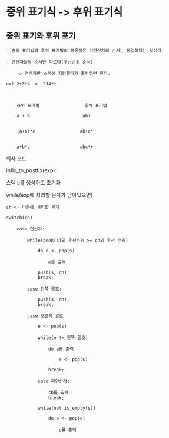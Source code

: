 # 중위 표기식 -> 후위 표기식

## 중위 표기와 후위 포기

    - 중위 표기법과 후위 표기법의 공통점은 피연산자의 순서는 동일하다는 것이다.
    
    - 연산자들의 순서만 다르다(우선순위 순서)

        -> 연산자만 스택에 저장했다가 출력하면 된다.

    ex) 2+3*4 ->  234*+



        중위 표기법                 후위 표기법

        a + b                    ab+


        (a+b)*c                 ab+c*


        a+b*c                   abc*+


의사 코드

infix_to_postfix(exp):

스택 s를 생성하고 초기화

while(exp에 처리할 문자가 남아있으면)

    ch <- 다음에 처리할 문자

    switch(ch)

        case 연산자:

            while(peek(s)의 우선순위 >= ch의 우선 순위)

                do e <- pop(s)

                    e를 출력

                push(s, ch);
                break;

            case 왼쪽 괄호:

                push(s, ch);
                break;

            case 오른쪽 괄호

                e <- pop(s)

                while(e != 왼쪽 괄호)

                    do e를 출력

                        e <- pop(s)

                    break;

                case 피연산자:

                    ch를 출력
                    break;

                while(not is_empty(s))

                    do e <- pop(s)

                        e를 출력